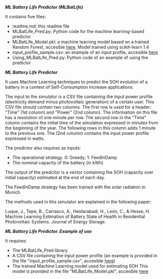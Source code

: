***ML Battery Life Predictor (MLBatLife)***

It contains five files:
   - readme.md: this readme file
   - MLBatLife_Pred.py: Python code for the machine learning-based predictor
   - MLBatLife_Model.pkl: a machine learning model based on a trained Random Forest, accesible [here](https://personal.us.es/jluque/MLBatLife/MLBatLife_Model.pkl). Model trained using scikit-learn 1.4
   - input_profile_sample.csv: an example of an input profile, accesible [here](https://personal.us.es/jluque/MLBatLife/input_profile_sample.csv)
   - Using_MLBatLife_Pred.py: Python code of an example of using the predictor


***ML Battery Life Predictor***

It uses Machine Learning techniques to predict the SOH evolution of a battery
in a context of Self-Consumption Increase applications.

The input to the simulator is a CSV file containing the input power profile
(electricity demand minus photovoltaic generation) of a certain user.
This CSV file should contain two columns. 
The first row is used for a header: 
    "Time" (1st column) and "Power" (2nd column).
The information on this file has a resolution of one minute per row.
The second row in the "Time" column contains the initial time of the simulation
expressed in minutes from the beginning of the year. The following rows in
this column adds 1 minute to the previous one.
The (2nd column) contains the input power profile expressed in watts.

The predictor also requires as inputs:
   - The operational strategy. 0: Greedy; 1: FeedInDamp
   - The nominal capacity of the battery (in kWh)

The output of the predcitor is a vector containing the SOH 
(capacity over initial capacity) estimated at the end
of each day.

The FeedInDamp strategy has been trained with the solar radiation in Munich

The methods used in this simulator are explained in the following paper:

Luque, J., Tepe, B., Carrasco, A., Heidarabadi, H., León, C., & Hesse, H. 
Machine Learning Estimation of Battery State of Health in Residential Photovoltaic Systems.
Journal of Energy Storage.


***ML Battery Life Predictor. Example of use***

It requires:
   - The MLBatLife_Pred library
   - A CSV file containing the input power profile (an example is provided in the file "input_profile_sample.csv", accesible [here](https://personal.us.es/jluque/MLBatLife/input_profile_sample.csv))
   - The trained Machine Learning model used for estimating SOH
        This model is provided in the file "MLBatLife_Model.pkl", accesible [here](https://personal.us.es/jluque/MLBatLife/input_profile_sample.csv)


